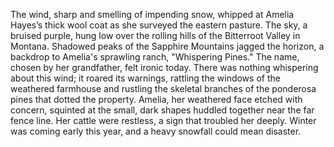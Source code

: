 The wind, sharp and smelling of impending snow, whipped at Amelia Hayes’s thick wool coat as she surveyed the eastern pasture.  The sky, a bruised purple, hung low over the rolling hills of the Bitterroot Valley in Montana.  Shadowed peaks of the Sapphire Mountains jagged the horizon, a backdrop to Amelia's sprawling ranch, "Whispering Pines."  The name, chosen by her grandfather, felt ironic today.  There was nothing whispering about this wind; it roared its warnings, rattling the windows of the weathered farmhouse and rustling the skeletal branches of the ponderosa pines that dotted the property.  Amelia, her weathered face etched with concern, squinted at the small, dark shapes huddled together near the far fence line. Her cattle were restless, a sign that troubled her deeply. Winter was coming early this year, and a heavy snowfall could mean disaster.
